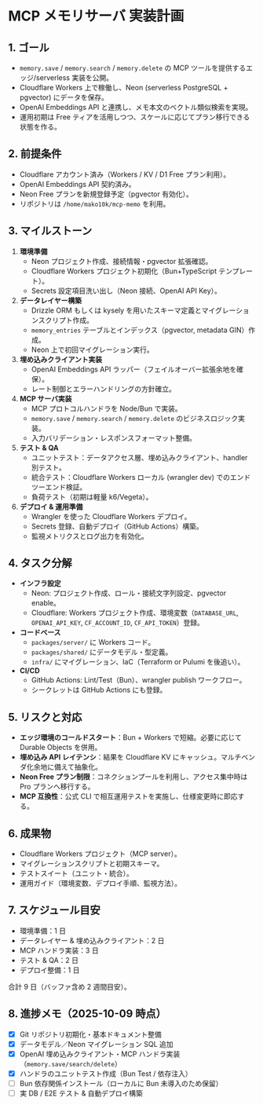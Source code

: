 # MCP メモリサーバ 実装計画

## 1. ゴール
- `memory.save` / `memory.search` / `memory.delete` の MCP ツールを提供するエッジ/serverless 実装を公開。
- Cloudflare Workers 上で稼働し、Neon (serverless PostgreSQL + pgvector) にデータを保存。
- OpenAI Embeddings API と連携し、メモ本文のベクトル類似検索を実現。
- 運用初期は Free ティアを活用しつつ、スケールに応じてプラン移行できる状態を作る。

## 2. 前提条件
- Cloudflare アカウント済み（Workers / KV / D1 Free プラン利用）。
- OpenAI Embeddings API 契約済み。
- Neon Free プランを新規登録予定（pgvector 有効化）。
- リポジトリは `/home/mako10k/mcp-memo` を利用。

## 3. マイルストーン
1. **環境準備**
   - Neon プロジェクト作成、接続情報・pgvector 拡張確認。
   - Cloudflare Workers プロジェクト初期化（Bun+TypeScript テンプレート）。
   - Secrets 設定項目洗い出し（Neon 接続、OpenAI API Key）。
2. **データレイヤー構築**
   - Drizzle ORM もしくは kysely を用いたスキーマ定義とマイグレーションスクリプト作成。
   - `memory_entries` テーブルとインデックス（pgvector, metadata GIN）作成。
   - Neon 上で初回マイグレーション実行。
3. **埋め込みクライアント実装**
   - OpenAI Embeddings API ラッパー（フェイルオーバー拡張余地を確保）。
   - レート制御とエラーハンドリングの方針確立。
4. **MCP サーバ実装**
   - MCP プロトコルハンドラを Node/Bun で実装。
   - `memory.save` / `memory.search` / `memory.delete` のビジネスロジック実装。
   - 入力バリデーション・レスポンスフォーマット整備。
5. **テスト & QA**
   - ユニットテスト：データアクセス層、埋め込みクライアント、handler 別テスト。
   - 統合テスト：Cloudflare Workers ローカル (wrangler dev) でのエンドツーエンド検証。
   - 負荷テスト（初期は軽量 k6/Vegeta）。
6. **デプロイ & 運用準備**
   - Wrangler を使った Cloudflare Workers デプロイ。
   - Secrets 登録、自動デプロイ（GitHub Actions）構築。
   - 監視メトリクスとログ出力を有効化。

## 4. タスク分解
- **インフラ設定**
  - Neon: プロジェクト作成、ロール・接続文字列設定、pgvector enable。
  - Cloudflare: Workers プロジェクト作成、環境変数（`DATABASE_URL`, `OPENAI_API_KEY`, `CF_ACCOUNT_ID`, `CF_API_TOKEN`）登録。
- **コードベース**
  - `packages/server/` に Workers コード。
  - `packages/shared/` にデータモデル・型定義。
  - `infra/` にマイグレーション、IaC（Terraform or Pulumi を後追い）。
- **CI/CD**
  - GitHub Actions: Lint/Test（Bun）、wrangler publish ワークフロー。
  - シークレットは GitHub Actions にも登録。

## 5. リスクと対応
- **エッジ環境のコールドスタート**：Bun + Workers で短縮。必要に応じて Durable Objects を併用。
- **埋め込み API レイテンシ**：結果を Cloudflare KV にキャッシュ。マルチベンダ化余地に備えて抽象化。
- **Neon Free プラン制限**：コネクションプールを利用し、アクセス集中時は Pro プランへ移行する。
- **MCP 互換性**：公式 CLI で相互運用テストを実施し、仕様変更時に即応する。

## 6. 成果物
- Cloudflare Workers プロジェクト（MCP server）。
- マイグレーションスクリプトと初期スキーマ。
- テストスイート（ユニット・統合）。
- 運用ガイド（環境変数、デプロイ手順、監視方法）。

## 7. スケジュール目安
- 環境準備：1 日
- データレイヤー & 埋め込みクライアント：2 日
- MCP ハンドラ実装：3 日
- テスト & QA：2 日
- デプロイ整備：1 日

合計 9 日（バッファ含め 2 週間目安）。

## 8. 進捗メモ（2025-10-09 時点）
- [x] Git リポジトリ初期化・基本ドキュメント整備
- [x] データモデル／Neon マイグレーション SQL 追加
- [x] OpenAI 埋め込みクライアント・MCP ハンドラ実装（`memory.save/search/delete`）
- [x] ハンドラのユニットテスト作成（Bun Test / 依存注入）
- [ ] Bun 依存関係インストール（ローカルに Bun 未導入のため保留）
- [ ] 実 DB / E2E テスト & 自動デプロイ構築
